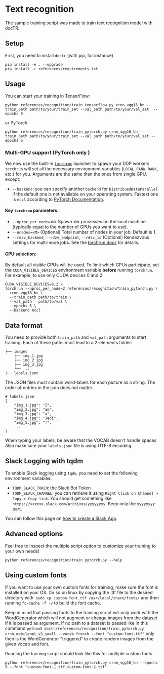 # Text recognition

The sample training script was made to train text recognition model with docTR.

## Setup

First, you need to install `doctr` (with pip, for instance)

```shell
pip install -e . --upgrade
pip install -r references/requirements.txt
```

## Usage

You can start your training in TensorFlow:

```shell
python references/recognition/train_tensorflow.py crnn_vgg16_bn --train_path path/to/your/train_set --val_path path/to/your/val_set  --epochs 5
```

or PyTorch:

```shell
python references/recognition/train_pytorch.py crnn_vgg16_bn --train_path path/to/your/train_set --val_path path/to/your/val_set --epochs 5
```

### Multi-GPU support (PyTorch only )

We now use the built-in [`torchrun`](https://pytorch.org/docs/stable/elastic/run.html) launcher to spawn your DDP workers. `torchrun` will set all the necessary environment variables (`LOCAL_RANK`, `RANK`, etc.) for you. Arguments are the same than the ones from single GPU, except:

- `--backend`: you can specify another `backend` for `DistribuedDataParallel` if the default one is not available on
your operating system. Fastest one is `nccl` according to [PyTorch Documentation](https://pytorch.org/docs/stable/generated/torch.nn.parallel.DistributedDataParallel.html).

#### Key `torchrun` parameters:
- `--nproc_per_node=<N>`
  Spawn `<N>` processes on the local machine (typically equal to the number of GPUs you want to use).
- `--nnodes=<M>`
  (Optional) Total number of nodes in your job. Default is 1.
- `--rdzv_backend`, `--rdzv_endpoint`, `--rdzv_id`
  (Optional) Rendezvous settings for multi-node jobs. See the [torchrun docs](https://pytorch.org/docs/stable/elastic/run.html) for details.

#### GPU selection:
By default all visible GPUs will be used. To limit which GPUs participate, set the `CUDA_VISIBLE_DEVICES` environment variable **before** running `torchrun`. For example, to use only CUDA devices 0 and 2:

```shell
CUDA_VISIBLE_DEVICES=0,2 \
torchrun --nproc_per_node=2 references/recognition/train_pytorch.py \
  crnn_vgg16_bn \
  --train_path path/to/train \
  --val_path   path/to/val \
  --epochs 5 \
  --backend nccl
```



## Data format

You need to provide both `train_path` and `val_path` arguments to start training.
Each of these paths must lead to a 2-elements folder:

```shell
├── images
    ├── img_1.jpg
    ├── img_2.jpg
    ├── img_3.jpg
    └── ...
├── labels.json
```

The JSON files must contain word-labels for each picture as a string.
The order of entries in the json does not matter.

```shell
# labels.json
{
    "img_1.jpg": "I",
    "img_2.jpg": "am",
    "img_3.jpg": "a",
    "img_4.jpg": "Jedi",
    "img_5.jpg": "!",
    ...
}
```

When typing your labels, be aware that the VOCAB doesn't handle spaces. Also make sure your `labels.json` file is using UTF-8 encoding.

## Slack Logging with tqdm

To enable Slack logging using `tqdm`, you need to set the following environment variables:

- `TQDM_SLACK_TOKEN`: the Slack Bot Token
- `TQDM_SLACK_CHANNEL`: you can retrieve it using `Right Click on Channel > Copy > Copy link`. You should get something like `https://xxxxxx.slack.com/archives/yyyyyyyy`. Keep only the `yyyyyyyy` part.

You can follow this page on [how to create a Slack App](https://api.slack.com/quickstart).


## Advanced options

Feel free to inspect the multiple script option to customize your training to your own needs!

```shell
python references/recognition/train_pytorch.py --help
```

## Using custom fonts

If you want to use your own custom fonts for training, make sure the font is installed on your OS.
Do so on linux by copying the .ttf file to the desired directory with: ```sudo cp custom-font.ttf /usr/local/share/fonts/``` and then running ```fc-cache -f -v``` to build the font cache.

Keep in mind that passing fonts to the training script will only work with the WordGenerator which will not augment or change images from the dataset if it is passed as argument. If no path to a dataset is passed like in this command ```python3 doctr/references/recognition/train_pytorch.py crnn_mobilenet_v3_small --vocab french --font "custom-font.ttf"```  only then is the WordGenerator "triggered" to create random images from the given vocab and font.

Running the training script should look like this for multiple custom fonts:

```shell
python references/recognition/train_pytorch.py crnn_vgg16_bn --epochs 5 --font "custom-font-1.ttf,custom-font-2.ttf"
```
